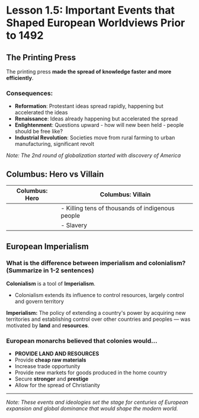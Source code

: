 # Lesson 1.5: Important Events that Shaped European Worldviews Prior to 1492

## The Printing Press

The printing press **made the spread of knowledge faster and more efficiently**.

### Consequences:
- **Reformation**: Protestant ideas spread rapidly, happening but accelerated the ideas
- **Renaissance**: Ideas already happening but accelerated the spread
- **Enlightenment**: Questions upward - how will new been held - people should be free like?
- **Industrial Revolution**: Societies move from rural farming to urban manufacturing, significant revolt

*Note: The 2nd round of globalization started with discovery of America*

## Columbus: Hero vs Villain

| Columbus: Hero | Columbus: Villain |
|----------------|-------------------|
| | - Killing tens of thousands of indigenous people |
| | - Slavery |

## European Imperialism

### What is the difference between imperialism and colonialism? (Summarize in 1-2 sentences)

**Colonialism** is a tool of **Imperialism**. 
- Colonialism extends its influence to control resources, largely control and govern territory

**Imperialism:** The policy of extending a country's power by acquiring new territories and establishing control over other countries and peoples — was motivated by **land** and **resources**.

### European monarchs believed that colonies would...
- **PROVIDE LAND AND RESOURCES**
- Provide **cheap raw materials**
- Increase trade opportunity
- Provide new markets for goods produced in the home country
- Secure **stronger** and **prestige**
- Allow for the spread of Christianity

---
*Note: These events and ideologies set the stage for centuries of European expansion and global dominance that would shape the modern world.*